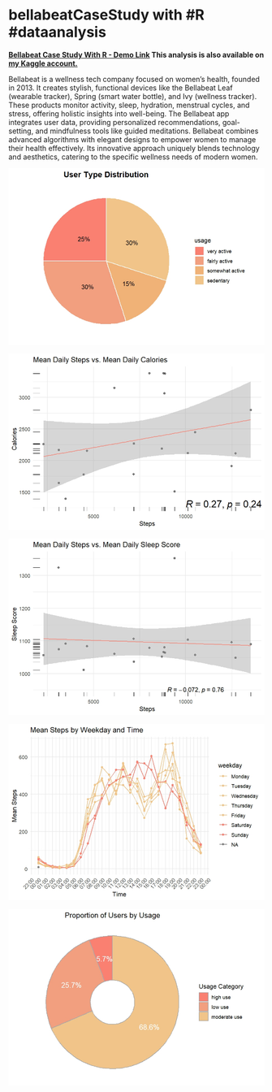 # bellabeatCaseStudy with #R #dataanalysis

<b><a href="https://borakarayel.github.io/bellabeatCaseStudyWithR/bellaBeatProject.html" target="_blank"> Bellabeat Case Study With R - Demo Link</a>
This analysis is also available on <a href="https://www.kaggle.com/code/borakarayel/bellabeat-case-study-with-r" target="_blank"> my Kaggle account.</a></b>

Bellabeat is a wellness tech company focused on women’s health, founded in 2013. It creates stylish, functional devices like the Bellabeat Leaf (wearable tracker), Spring (smart water bottle), and Ivy (wellness tracker). These products monitor activity, sleep, hydration, menstrual cycles, and stress, offering holistic insights into well-being. The Bellabeat app integrates user data, providing personalized recommendations, goal-setting, and mindfulness tools like guided meditations. Bellabeat combines advanced algorithms with elegant designs to empower women to manage their health effectively. Its innovative approach uniquely blends technology and aesthetics, catering to the specific wellness needs of modern women.

[](https://github.com/Borakarayel/bellabeatCaseStudyWithR/blob/main/dataFiles/4.1%20Graph.jpeg)
<img src="https://github.com/Borakarayel/bellabeatCaseStudyWithR/blob/main/dataFiles/4.1%20Graph.jpeg">

[](https://github.com/Borakarayel/bellabeatCaseStudyWithR/blob/main/dataFiles/4.2%20Graph.jpeg)
<img src="https://github.com/Borakarayel/bellabeatCaseStudyWithR/blob/main/dataFiles/4.2%20Graph.jpeg">

[](https://github.com/Borakarayel/bellabeatCaseStudyWithR/blob/main/dataFiles/4.2.2%20Graph.jpeg)
<img src="https://github.com/Borakarayel/bellabeatCaseStudyWithR/blob/main/dataFiles/4.2.2%20Graph.jpeg">

[](https://github.com/Borakarayel/bellabeatCaseStudyWithR/blob/main/dataFiles/4.3%20Graph.jpeg)
<img src="https://github.com/Borakarayel/bellabeatCaseStudyWithR/blob/main/dataFiles/4.3%20Graph.jpeg">

[](hhttps://github.com/Borakarayel/bellabeatCaseStudyWithR/blob/main/dataFiles/4.4%20Graph.jpeg)
<img src="https://github.com/Borakarayel/bellabeatCaseStudyWithR/blob/main/dataFiles/4.4%20Graph.jpeg">
